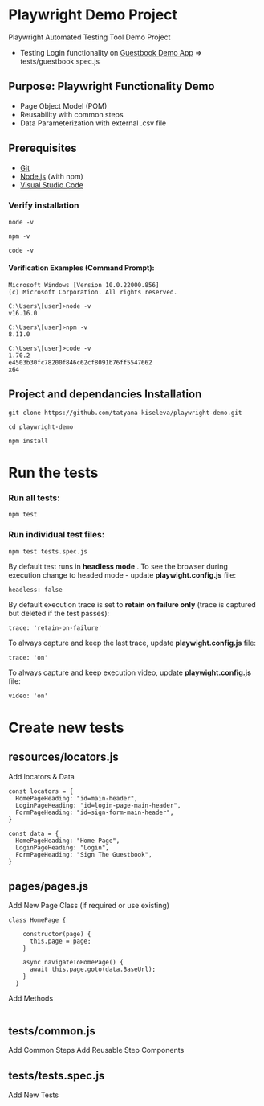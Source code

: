 # Playwright Demo Project

Playwright Automated Testing Tool Demo Project
* Testing Login functionality on [Guestbook Demo App](https://testautomationpro.com/aut/) => tests/guestbook.spec.js

## Purpose: Playwright Functionality Demo
* Page Object Model (POM)
* Reusability with common steps
* Data Parameterization with external .csv file

## Prerequisites

* [Git](https://git-scm.com/)
* [Node.js](https://nodejs.org/) (with npm)
* [Visual Studio Code](https://code.visualstudio.com/)

### Verify installation
```
node -v
```
```
npm -v
```
```
code -v
```
#### Verification Examples (Command Prompt):
```
Microsoft Windows [Version 10.0.22000.856]
(c) Microsoft Corporation. All rights reserved.

C:\Users\[user]>node -v
v16.16.0

C:\Users\[user]>npm -v
8.11.0

C:\Users\[user]>code -v
1.70.2
e4503b30fc78200f846c62cf8091b76ff5547662
x64

```


## Project and dependancies Installation
```
git clone https://github.com/tatyana-kiseleva/playwright-demo.git
```
```
cd playwright-demo
```
```
npm install
```

# Run the tests
### Run all tests:
  ```
  npm test 
  ```
### Run individual test files:
  ```
  npm test tests.spec.js
  ```

By default test runs in **headless mode** . To see the browser during execution change to headed mode - update **playwight.config.js** file:
```
headless: false
```
By default execution trace is set to **retain on failure only** (trace is captured but deleted if the test passes):
```
trace: 'retain-on-failure'
```
To always capture and keep the last trace, update **playwight.config.js** file:
```
trace: 'on'
``` 
To always capture and keep execution video, update **playwight.config.js** file:
```
video: 'on'
``` 

### 

# Create new tests
## resources/locators.js
Add locators & Data
```
const locators = {
  HomePageHeading: "id=main-header",
  LoginPageHeading: "id=login-page-main-header",
  FormPageHeading: "id=sign-form-main-header",
}
```
```
const data = {
  HomePageHeading: "Home Page",
  LoginPageHeading: "Login",
  FormPageHeading: "Sign The Guestbook",
}
```


## pages/pages.js
Add New Page Class (if required or use existing)

```
class HomePage {

    constructor(page) {
      this.page = page;
    }

    async navigateToHomePage() {
      await this.page.goto(data.BaseUrl);
    }
  }
```
Add Methods
```

```

## tests/common.js
Add Common Steps
Add Reusable Step Components

## tests/tests.spec.js
Add New Tests 